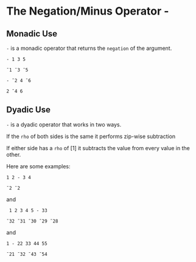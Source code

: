 # The Negation/Minus Operator -

## Monadic Use

`-` is a monadic operator that returns the `negation` of the argument.

```pometo
- 1 3 5
```

```pometo_results
¯1 ¯3 ¯5
```

```pometo
- ¯2 4 ¯6
```

```pometo_results
2 ¯4 6
```

## Dyadic Use

`-` is a dyadic operator that works in two ways.

If the `rho` of both sides is the same it performs zip-wise subtraction

If either side has a `rho` of [1] it subtracts the value from every value in the other.

Here are some examples:

```pometo
1 2 - 3 4
```

```pometo_results
¯2 ¯2
```

and

```pometo
 1 2 3 4 5 - 33
```

```pometo_results
¯32 ¯31 ¯30 ¯29 ¯28
```

and

```pometo
1 - 22 33 44 55
```

```pometo_results
¯21 ¯32 ¯43 ¯54
```
